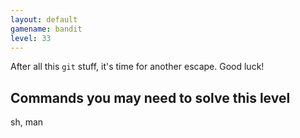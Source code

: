 ```yaml
---
layout: default
gamename: bandit
level: 33
---
```


After all this `git` stuff, it's time for another escape. Good luck!

Commands you may need to solve this level
-----------------------------------------
sh, man
